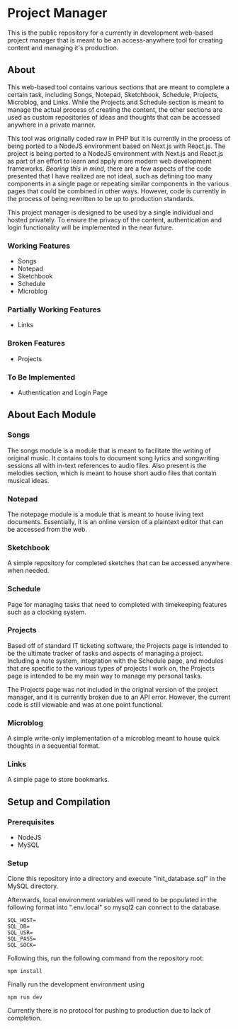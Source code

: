 # Project Manager

This is the public repository for a currently in development web-based project manager that is meant to be an access-anywhere tool for creating content and managing it's production.

## About

This web-based tool contains various sections that are meant to complete a certain task, including Songs, Notepad, Sketchbook, Schedule,
Projects, Microblog, and Links. While the Projects and Schedule section is meant to manage the actual process of creating the content, the other
sections are used as custom repositories of ideas and thoughts that can be accessed anywhere in a private manner.

This tool was originally coded raw in PHP but it is currently in the process of being ported to a NodeJS environment based on Next.js with React.js.
The project is being ported to a NodeJS environment with Next.js and React.js as part of an effort to learn and apply more modern web development frameworks.
*Bearing this in mind*, there are a few aspects of the code presented that I have realized are not ideal, such as defining too many components in a single page
or repeating similar components in the various pages that could be combined in other ways. However, code is currently in the process of being rewritten
to be up to production standards.

This project manager is designed to be used by a single individual and hosted privately. To ensure the privacy of the content, authentication and login functionality will be implemented in the near future.

### Working Features

- Songs
- Notepad
- Sketchbook
- Schedule
- Microblog

### Partially Working Features

- Links

### Broken Features

- Projects

### To Be Implemented

- Authentication and Login Page

## About Each Module

### Songs

The songs module is a module that is meant to facilitate the writing of 
original music. It contains tools to document song lyrics and songwriting sessions all with in-text references to audio files. Also
present is the melodies section, which is meant to house short audio files that contain musical ideas.

### Notepad

The notepage module is a module that is meant to house living text documents. Essentially, it is an online version of a plaintext editor that can be accessed from the web.

### Sketchbook

A simple repository for completed sketches that can be accessed anywhere when needed.

### Schedule

Page for managing tasks that need to completed with timekeeping features such as a clocking system.

### Projects

Based off of standard IT ticketing software, the Projects page is intended to be the ultimate tracker of tasks and aspects of managing a project. Including a note system, integration with the Schedule page, and modules that are specific to the various types of projects I work on, the Projects page is intended to be my main way to manage my personal tasks.

The Projects page was not included in the original version of the project manager, and it is currently broken due to an API error. However, the current code is still viewable and was at one point functional.

### Microblog

A simple write-only implementation of a microblog meant to house quick thoughts in a sequential format.

### Links

A simple page to store bookmarks.

## Setup and Compilation

### Prerequisites

- NodeJS
- MySQL

### Setup

Clone this repository into a directory and execute "init_database.sql" in the MySQL directory.

Afterwards, local environment variables will need to be populated in the following format into ".env.local" so mysql2 can connect to the database.

```
SQL_HOST=
SQL_DB=
SQL_USR=
SQL_PASS=
SQL_SOCK=
```

Following this, run the following command from the repository root:

```
npm install
```

Finally run the development environment using
```
npm run dev
```
Currently there is no protocol for pushing to production due to lack of completion.
